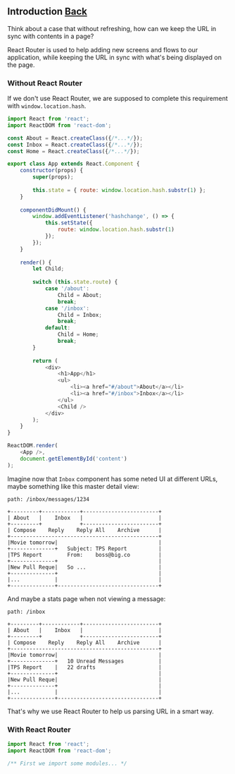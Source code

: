 ## Introduction [Back](./../react_router.md)

Think about a case that without refreshing, how can we keep the URL in sync with contents in a page?

React Router is used to help adding new screens and flows to our application, while keeping the URL in sync with what's being displayed on the page.

### Without React Router

If we don't use React Router, we are supposed to complete this requirement with `window.location.hash`.

```js
import React from 'react';
import ReactDOM from 'react-dom';

const About = React.createClass({/*...*/});
const Inbox = React.createClass({/*...*/});
const Home = React.createClass({/*...*/});

export class App extends React.Component {
    constructor(props) {
        super(props);
        
        this.state = { route: window.location.hash.substr(1) };
    }
    
    componentDidMount() {
        window.addEventListener('hashchange', () => {
            this.setState({
                route: window.location.hash.substr(1)
            });
        });
    }
    
    render() {
        let Child;
        
        switch (this.state.route) {
            case '/about':
                Child = About;
                break;
            case '/inbox':
                Child = Inbox;
                break;
            default:
                Child = Home;
                break;
        }
        
        return (
            <div>
                <h1>App</h1>
                <ul>
                    <li><a href="#/about">About</a></li>
                    <li><a href="#/inbox">Inbox</a></li>
                </ul>
                <Child />
            </div>
        );
    }
}

ReactDOM.render(
    <App />,
    document.getElementById('content')
);
```

Imagine now that `Inbox` component has some neted UI at different URLs, maybe something like this master detail view:

```
path: /inbox/messages/1234

+---------+------------+------------------------+
| About   |    Inbox   |                        |
+---------+            +------------------------+
| Compose    Reply    Reply All    Archive      |
+-----------------------------------------------+
|Movie tomorrow|                                |
+--------------+   Subject: TPS Report          |
|TPS Report        From:    boss@big.co         |
+--------------+                                |
|New Pull Reque|   So ...                       |
+--------------+                                |
|...           |                                |
+--------------+--------------------------------+
```

And maybe a stats page when not viewing a message:

```
path: /inbox

+---------+------------+------------------------+
| About   |    Inbox   |                        |
+---------+            +------------------------+
| Compose    Reply    Reply All    Archive      |
+-----------------------------------------------+
|Movie tomorrow|                                |
+--------------+   10 Unread Messages           |
|TPS Report    |   22 drafts                    |
+--------------+                                |
|New Pull Reque|                                |
+--------------+                                |
|...           |                                |
+--------------+--------------------------------+
```

That's why we use React Router to help us parsing URL in a smart way.

### With React Router

```js
import React from 'react';
import ReactDOM from 'react-dom';

/** First we import some modules... */

```
